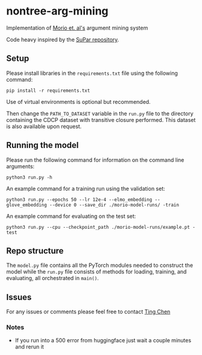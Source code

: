 # nontree-arg-mining
Implementation of [Morio et. al's](https://aclanthology.org/2020.acl-main.298/) argument mining system

Code heavy inspired by the [SuPar repository](https://github.com/yzhangcs/parser).

## Setup

Please install libraries in the `requirements.txt` file using the following command:

```
pip install -r requirements.txt
```
Use of virtual environments is optional but recommended.


Then change the `PATH_TO_DATASET` variable in the `run.py` file to the directory containing the CDCP dataset with transitive closure performed. This dataset is also available upon request. 
## Running the model

Please run the following command for information on the command line arguments:

```
python3 run.py -h
```

An example command for a training run using the validation set:
```
python3 run.py --epochs 50 --lr 12e-4 --elmo_embedding --glove_embedding --device 0 --save_dir ./morio-model-runs/ -train
```


An example command for evaluating on the test set: 
```
python3 run.py --cpu --checkpoint_path ./morio-model-runs/example.pt -test
```

## Repo structure

The `model.py` file contains all the PyTorch modules needed to construct the model while the `run.py` file consists of methods for loading, training, and evaluating, all orchestrated in `main()`.

## Issues

For any issues or comments please feel free to contact [Ting Chen](mailto:ting.chen@richmond.edu)

### Notes
- If you run into a 500 error from huggingface just wait a couple minutes and rerun it